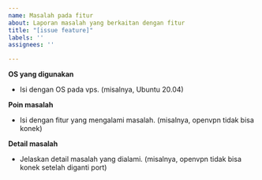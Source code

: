 ```yaml
---
name: Masalah pada fitur
about: Laporan masalah yang berkaitan dengan fitur
title: "[issue feature]"
labels: ''
assignees: ''

---
```


**OS yang digunakan**
- Isi dengan OS pada vps. (misalnya, Ubuntu 20.04)

**Poin masalah**
- Isi dengan fitur yang mengalami masalah. (misalnya, openvpn tidak bisa konek)

**Detail masalah**
- Jelaskan detail masalah yang dialami. (misalnya, openvpn tidak bisa konek setelah diganti port)
